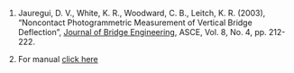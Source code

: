 1. Jauregui, D. V., White, K. R., Woodward, C. B., Leitch, K. R. (2003), “Noncontact Photogrammetric Measurement of Vertical Bridge Deflection”, <u>Journal of Bridge Engineering</u>, ASCE, Vol. 8, No. 4, pp. 212-222.

2. For manual <a href="images/manual_exp4.pdf" target="_blank">click here</a>
